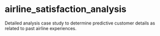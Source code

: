 # airline_satisfaction_analysis
Detailed analysis case study to determine predictive customer details as related to past airline experiences.
